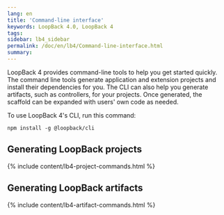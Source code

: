 ```yaml
---
lang: en
title: 'Command-line interface'
keywords: LoopBack 4.0, LoopBack 4
tags:
sidebar: lb4_sidebar
permalink: /doc/en/lb4/Command-line-interface.html
summary:
---
```


LoopBack 4 provides command-line tools to help you get started quickly. The command line tools generate application and extension projects and install their dependencies for you.
The CLI can also help you generate artifacts, such as controllers, for your projects.
Once generated, the scaffold can be expanded with users' own code as needed.

To use LoopBack 4's CLI, run this command:

```
npm install -g @loopback/cli
```

## Generating LoopBack projects

{% include content/lb4-project-commands.html %}

## Generating LoopBack artifacts

{% include content/lb4-artifact-commands.html %}
